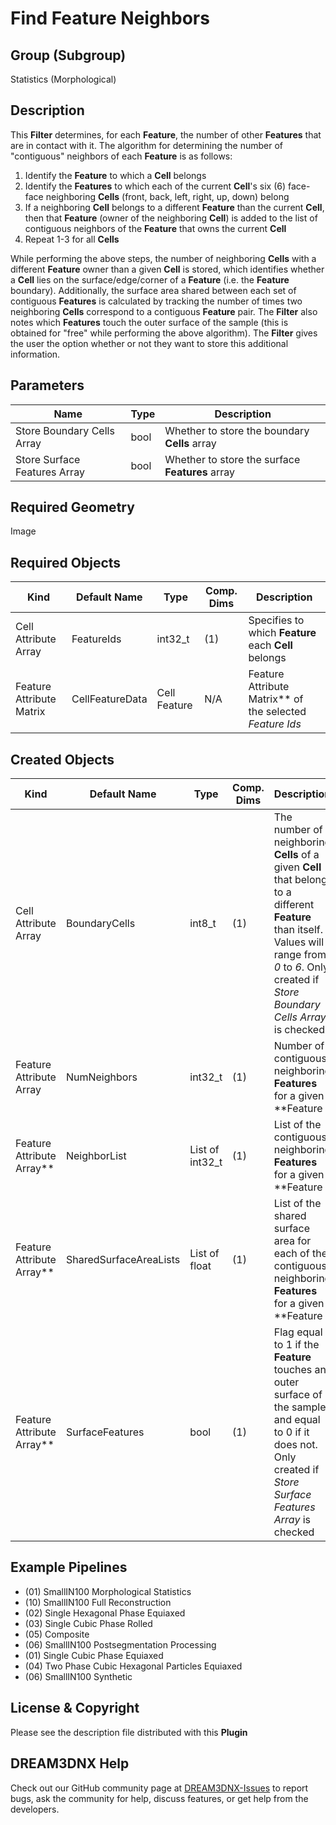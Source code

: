# Find Feature Neighbors 


## Group (Subgroup) ##

Statistics (Morphological)

## Description ##

This **Filter** determines, for each **Feature**, the number of other **Features** that are in contact with it.  The algorithm for determining the number of "contiguous" neighbors of each **Feature** is as follows:

1. Identify the **Feature** to which a **Cell** belongs
2. Identify the **Features** to which each of the current **Cell**'s six (6) face-face neighboring **Cells** (front, back, left, right, up, down) belong
3. If a neighboring **Cell** belongs to a different **Feature** than the current **Cell**, then that **Feature** (owner of the neighboring **Cell**) is added to the list of contiguous neighbors of the **Feature** that owns the current **Cell**
4. Repeat 1-3 for all **Cells**

While performing the above steps, the number of neighboring **Cells** with a different **Feature** owner than a given **Cell** is stored, which identifies whether a **Cell** lies on the surface/edge/corner of a **Feature** (i.e. the **Feature** boundary). Additionally, the surface area shared between each set of contiguous **Features** is calculated by tracking the number of times two neighboring **Cells** correspond to a contiguous **Feature** pair. The **Filter** also notes which **Features** touch the outer surface of the sample (this is obtained for "free" while performing the above algorithm). The **Filter** gives the user the option whether or not they want to store this additional information.

## Parameters ##

| Name | Type | Description |
|------|------| ----------- |
| Store Boundary Cells Array | bool | Whether to store the boundary **Cells** array |
| Store Surface Features Array | bool | Whether to store the surface **Features** array |

## Required Geometry ##

Image

## Required Objects ##

| Kind                      | Default Name | Type     | Comp. Dims | Description                                 |
|---------------------------|--------------|----------|------------|---------------------------------------------|
| Cell Attribute Array | FeatureIds | int32_t | (1) | Specifies to which **Feature** each **Cell** belongs |
| Feature Attribute Matrix | CellFeatureData | Cell Feature | N/A | Feature Attribute Matrix** of the selected *Feature Ids* |

## Created Objects ##

| Kind                      | Default Name | Type     | Comp. Dims | Description                                 |
|---------------------------|--------------|----------|------------|---------------------------------------------|
| Cell Attribute Array | BoundaryCells | int8_t | (1) | The number of neighboring **Cells** of a given **Cell** that belong to a different **Feature** than itself. Values will range from *0* to *6*. Only created if *Store Boundary Cells Array* is checked|
| Feature Attribute Array | NumNeighbors | int32_t | (1) | Number of contiguous neighboring **Features** for a given **Feature |
| Feature Attribute Array**  | NeighborList | List of int32_t | (1) | List of the contiguous neighboring **Features** for a given **Feature |
| Feature Attribute Array**  | SharedSurfaceAreaLists | List of float | (1) | List of the shared surface area for each of the contiguous neighboring **Features** for a given **Feature |
| Feature Attribute Array**  | SurfaceFeatures | bool | (1) | Flag equal to 1 if the **Feature** touches an outer surface of the sample and equal to 0 if it does not. Only created if *Store Surface Features Array* is checked |

## Example Pipelines ##

+ (01) SmallIN100 Morphological Statistics
+ (10) SmallIN100 Full Reconstruction
+ (02) Single Hexagonal Phase Equiaxed
+ (03) Single Cubic Phase Rolled
+ (05) Composite
+ (06) SmallIN100 Postsegmentation Processing
+ (01) Single Cubic Phase Equiaxed
+ (04) Two Phase Cubic Hexagonal Particles Equiaxed
+ (06) SmallIN100 Synthetic

## License & Copyright ##

Please see the description file distributed with this **Plugin**

## DREAM3DNX Help

Check out our GitHub community page at [DREAM3DNX-Issues](https://github.com/BlueQuartzSoftware/DREAM3DNX-Issues) to report bugs, ask the community for help, discuss features, or get help from the developers.


